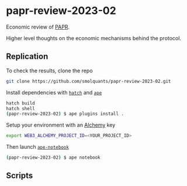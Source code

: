 # papr-review-2023-02

Economic review of [PAPR](https://papr.wtf).

Higher level thoughts on the economic mechanisms behind the protocol.


## Replication

To check the results, clone the repo

```sh
git clone https://github.com/smolquants/papr-review-2023-02.git
```

Install dependencies with [`hatch`](https://github.com/pypa/hatch) and [`ape`](https://github.com/ApeWorX/ape)

```sh
hatch build
hatch shell
(papr-review-2023-02) $ ape plugins install .
```

Setup your environment with an [Alchemy](https://www.alchemy.com) key

```sh
export WEB3_ALCHEMY_PROJECT_ID=<YOUR_PROJECT_ID>
```

Then launch [`ape-notebook`](https://github.com/ApeWorX/ape-notebook)

```sh
(papr-review-2023-02) $ ape notebook
```


## Scripts

